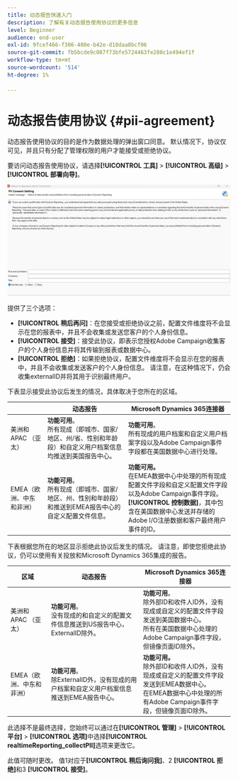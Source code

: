 ```yaml
---
title: 动态报告快速入门
description: 了解有关动态报告使用协议的更多信息
level: Beginner
audience: end-user
exl-id: 9fcef466-f306-480e-b42e-d18daa8bcf06
source-git-commit: fb5bcde9c087f73bfe5724463fe280c1e494ef1f
workflow-type: tm+mt
source-wordcount: '514'
ht-degree: 1%

---
```


# 动态报告使用协议 {#pii-agreement}

动态报告使用协议的目的是作为数据处理的弹出窗口同意。 默认情况下，协议仅可见，并且只有分配了管理权限的用户才能接受或拒绝协议。

要访问动态报告使用协议，请选择&#x200B;**[!UICONTROL 工具]** > **[!UICONTROL 高级]** > **[!UICONTROL 部署向导]**。

![](assets/pii-agreement.png)

提供了三个选项：

* **[!UICONTROL 稍后再问]**：在您接受或拒绝协议之前，配置文件维度将不会显示在您的报表中，并且不会收集或发送您客户的个人身份信息。
* **[!UICONTROL 接受]**：接受此协议，即表示您授权Adobe Campaign收集客户的个人身份信息并将其传输到报表或数据中心。
* **[!UICONTROL 拒绝]**：如果拒绝协议，配置文件维度将不会显示在您的报表中，并且不会收集或发送客户的个人身份信息。 请注意，在这种情况下，仍会收集externalID并将其用于识别最终用户。

下表显示接受此协议后发生的情况，具体取决于您所在的区域。

|  | 动态报告 | Microsoft Dynamics 365连接器 |
|---|---|---|
| 美洲和APAC （亚太） | **功能可用**。 <br>所有现成（即城市、国家/地区、州/省、性别和年龄段）和自定义用户档案信息均推送到美国报告中心。 | **功能可用**。 <br>所有现成的用户档案和自定义用户档案字段以及Adobe Campaign事件字段都在美国数据中心进行处理。 |
| EMEA（欧洲、中东和非洲） | **功能可用**。 <br>所有现成（即城市、国家/地区、州、性别和年龄段）和推送到EMEA报告中心的自定义配置文件信息。 | **功能可用。** <br>在EMEA数据中心中处理的所有现成配置文件字段和自定义配置文件字段以及Adobe Campaign事件字段。 <br>**[!UICONTROL 控制数据&#x200B;]**，其中包含在美国数据中心发送并存储的Adobe I/O注册数据和客户最终用户事件的ID。 |

下表根据您所在的地区显示拒绝此协议后发生的情况。 请注意，即使您拒绝此协议，仍可以使用有关投放和Microsoft Dynamics 365集成的报告。

| 区域 | 动态报告 | Microsoft Dynamics 365连接器 |
|---|---|---|
| 美洲和APAC （亚太） | **功能可用**。 <br>没有现成的和自定义的配置文件信息推送到US报告中心，ExternalID除外。 | **功能可用**。 <br>除外部ID和收件人ID外，没有现成或自定义的配置文件字段发送到美国数据中心。 <br>所有在美国数据中心处理的Adobe Campaign事件字段，但镜像页面ID除外。 |
| EMEA（欧洲、中东和非洲） | **功能可用**。 <br>除ExternalID外，没有现成的用户档案和自定义用户档案信息推送到EMEA报告中心。 | **功能可用。** <br>除外部ID和收件人ID外，没有现成或自定义的配置文件字段发送到EMEA数据中心。 <br>在EMEA数据中心中处理的所有Adobe Campaign事件字段，但镜像页面ID除外。 |

此选择不是最终选择，您始终可以通过在&#x200B;**[!UICONTROL 管理]** > **[!UICONTROL 平台]** > **[!UICONTROL 选项]**&#x200B;中选择&#x200B;**[!UICONTROL realtimeReporting_collectPII]**&#x200B;选项来更改它。

此值可随时更改。 值1对应于&#x200B;**[!UICONTROL 稍后询问我]**、2 **[!UICONTROL 拒绝]**&#x200B;和3 **[!UICONTROL 接受]**。
